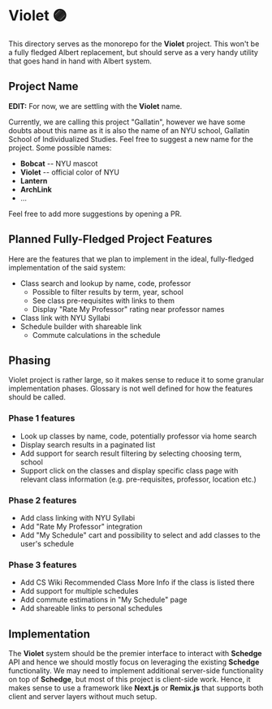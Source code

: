 # Violet 🟣

This directory serves as the monorepo for the **Violet** project. This won't be a fully fledged Albert replacement, but should serve as a very handy utility that goes hand in hand with Albert system.

## Project Name

**EDIT:** For now, we are settling with the **Violet** name.

Currently, we are calling this project "Gallatin", however we have some doubts about this name as it is also the name of an NYU school, Gallatin School of Individualized Studies. Feel free to suggest a new name for the project. Some possible names:

- **Bobcat** -- NYU mascot
- **Violet** -- official color of NYU
- **Lantern**
- **ArchLink**
- ...

Feel free to add more suggestions by opening a PR.

## Planned Fully-Fledged Project Features

Here are the features that we plan to implement in the ideal, fully-fledged implementation of the said system:

- Class search and lookup by name, code, professor
  - Possible to filter results by term, year, school
  - See class pre-requisites with links to them
  - Display "Rate My Professor" rating near professor names
- Class link with NYU Syllabi
- Schedule builder with shareable link
  - Commute calculations in the schedule

## Phasing

Violet project is rather large, so it makes sense to reduce it to some granular implementation phases. Glossary is not well defined for how the features should be called.

### Phase 1 features

- Look up classes by name, code, potentially professor via home search
- Display search results in a paginated list
- Add support for search result filtering by selecting choosing term, school
- Support click on the classes and display specific class page with relevant class information (e.g. pre-requisites, professor, location etc.)

### Phase 2 features

- Add class linking with NYU Syllabi
- Add "Rate My Professor" integration
- Add "My Schedule" cart and possibility to select and add classes to the user's schedule

### Phase 3 features

- Add CS Wiki Recommended Class More Info if the class is listed there
- Add support for multiple schedules
- Add commute estimations in "My Schedule" page
- Add shareable links to personal schedules

## Implementation

The **Violet** system should be the premier interface to interact with **Schedge** API and hence we should mostly focus on leveraging the existing **Schedge** functionality. We may need to implement additional server-side functionality on top of **Schedge**, but most of this project is client-side work. Hence, it makes sense to use a framework like **Next.js** or **Remix.js** that supports both client and server layers without much setup.
